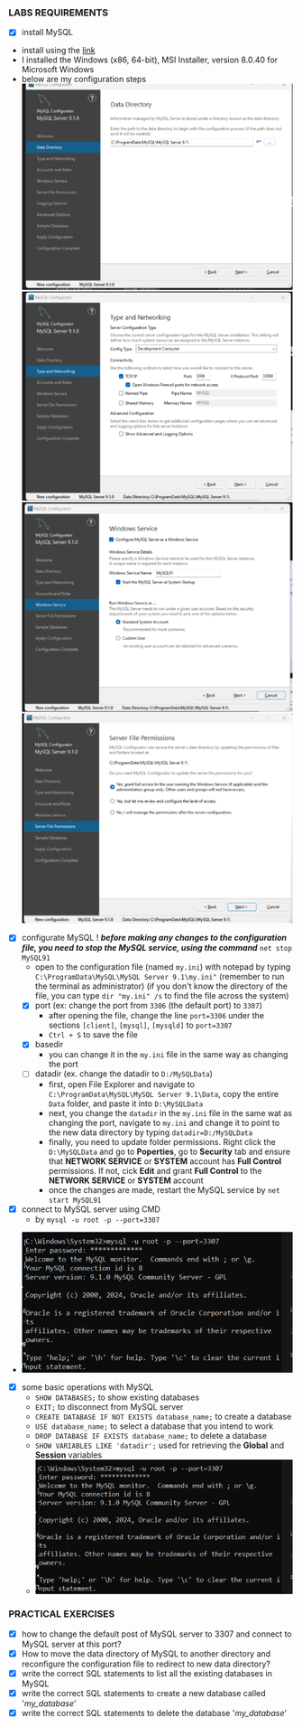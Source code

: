 ### LABS REQUIREMENTS   
- [X] install MySQL
- install using the [link](https://dev.mysql.com/downloads/mysql/)
- I installed the Windows (x86, 64-bit), MSI Installer, version 8.0.40 for Microsoft Windows
- below are my configuration steps
![image1](./images/1.1.png)
![image1](./images/1.2.png)
![image1](./images/1.3.png)
![image1](./images/1.4.png)
- [X] configurate MySQL
    ! **_before making any changes to the configuration file, you need to stop the MySQL service, using the command_** `net stop MySQL91`
    - open to the configuration file (named `my.ini`) with notepad by typing `C:\ProgramData\MySQL\MySQL Server 9.1\my.ini"` (remember to run the terminal as administrator) (if you don't know the directory of the file, you can type `dir "my.ini" /s` to find the file across the system)
  - [X] port (ex: change the port from `3306` (the default port) to `3307`)
    - after opening the file, change the line `port=3306` under the sections `[client]`, `[mysql]`, `[mysqld]` to `port=3307`
    - `Ctrl + S` to save the file 
  - [X] basedir
    - you can change it in the `my.ini` file in the same way as changing the port 
  - [ ] datadir (ex. change the datadir to `D:/MySQLData`)
    - first, open File Explorer and navigate to `C:\ProgramData\MySQL\MySQL Server 9.1\Data`, copy the entire `Data` folder, and paste it into `D:\MySQLData`
    - next, you change the `datadir` in the `my.ini` file in the same wat as changing the port, navigate to `my.ini` and change it to point to the new data directory by typing `datadir=D:/MySQLData`
    - finally, you need to update folder permissions. Right click the `D:\MySQLData` and go to **Poperties**, go to **Security** tab and ensure that **NETWORK SERVICE** or **SYSTEM** account has **Full Control** permissions. If not, cick **Edit** and grant **Full Control** to the **NETWORK SERVICE** or **SYSTEM** account
    - once the changes are made, restart the MySQL service by `net start MySQL91`

- [X] connect to MySQL server using CMD
  - by `mysql -u root -p --port=3307`
- ![image1](./images/1.5.png)

- [X] some basic operations with MySQL
  - `SHOW DATABASES;` to show existing databases
  - `EXIT;` to disconnect from MySQL server 
  - `CREATE DATABASE IF NOT EXISTS database_name;` to create a database
  - `USE database_name;` to select a database that you intend to work 
  - `DROP DATABASE IF EXISTS database_name;` to delete a database
  - `SHOW VARIABLES LIKE 'datadir';` used for retrieving the **Global** and **Session** variables
  - ![image1](./images/1.5.png) 

### PRACTICAL EXERCISES 
- [X] how to change the default post of MySQL server to 3307 and connect to MySQL server at this port?
- [X] How to move the data directory of MySQL to another directory and reconfigure the configuration file to redirect to new data directory?
- [X] write the correct SQL statements to list all the existing databases in MySQL
- [X] write the correct SQL statements to create a new database called '_my_database_'
- [X] write the correct SQL statements to delete the database '_my_database_'
